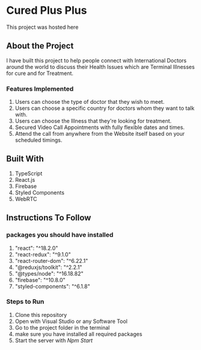 # Cured Plus Plus

This project was hosted here

## About the Project

I have built this project to help people connect with International Doctors around the world to discuss their Health Issues which are Terminal Illnesses for cure and for Treatment.

### Features Implemented

1. Users can choose the type of doctor that they wish to meet.
2. Users can choose a specific country for doctors whom they want to talk with.
3. Users can choose the Illness that they're looking for treatment.
4. Secured Video Call Appointments with fully flexible dates and times.
5. Attend the call from anywhere from the Website itself based on your scheduled timings.

## Built With

1. TypeScript
2. React.js
3. Firebase
4. Styled Components
5. WebRTC


## Instructions To Follow

### packages you should have installed

1. "react": "^18.2.0"
2. "react-redux": "^9.1.0"
3. "react-router-dom": "^6.22.1"
4. "@reduxjs/toolkit": "^2.2.1"
5. "@types/node": "^16.18.82"
6. "firebase": "^10.8.0"
7. "styled-components": "^6.1.8"

### Steps to Run

1. Clone this repository
2. Open with Visual Studio or any Software Tool
3. Go to the project folder in the terminal
4. make sure you have installed all required packages
5. Start the server with *Npm Start*
